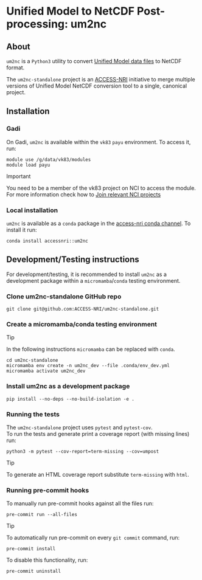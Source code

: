 # Unified Model to NetCDF Post-processing: um2nc

## About

`um2nc` is a `Python3` utility to convert [Unified Model data files](https://code.metoffice.gov.uk/doc/um/latest/papers/umdp_F03.pdf) to NetCDF format.

The `um2nc-standalone` project is an [ACCESS-NRI](https://www.access-nri.org.au/) initiative to merge multiple versions of Unified Model NetCDF conversion tool to a single, canonical project. 

## Installation

### Gadi

On Gadi, `um2nc` is available within the `vk83` `payu` environment. 
To access it, run: 
```
module use /g/data/vk83/modules
module load payu
```
> [!IMPORTANT]  
> You need to be a member of the vk83 project on NCI to access the module. For more information check how to [Join relevant NCI projects](https://access-hive.org.au/getting_started/set_up_nci_account/#join-relevant-nci-projects)

### Local installation
`um2nc` is available as a `conda` package in the [access-nri conda channel](https://anaconda.org/accessnri/um2nc).
To install it run:
```
conda install accessnri::um2nc
```

## Development/Testing instructions
For development/testing, it is recommended to install `um2nc` as a development package within a `micromamba`/`conda` testing environment.

### Clone um2nc-standalone GitHub repo
```
git clone git@github.com:ACCESS-NRI/um2nc-standalone.git
```

### Create a micromamba/conda testing environment
> [!TIP]  
> In the following instructions `micromamba` can be replaced with `conda`.

```
cd um2nc-standalone
micromamba env create -n um2nc_dev --file .conda/env_dev.yml
micromamba activate um2nc_dev
```

### Install um2nc as a development package
```
pip install --no-deps --no-build-isolation -e .
```

### Running the tests

The `um2nc-standalone` project uses `pytest` and `pytest-cov`.<br>
To run the tests and generate print a coverage report (with missing lines) run:

```
python3 -m pytest --cov-report=term-missing --cov=umpost
```
> [!TIP]
> To generate an HTML coverage report substitute `term-missing` with `html`.

### Running pre-commit hooks
To manually run pre-commit hooks against all the files run:
```
pre-commit run --all-files
```
> [!TIP]
> To automatically run pre-commit on every `git commit` command, run:
> ```
> pre-commit install
> ```
> To disable this functionality, run:
> ```
> pre-commit uninstall
> ```